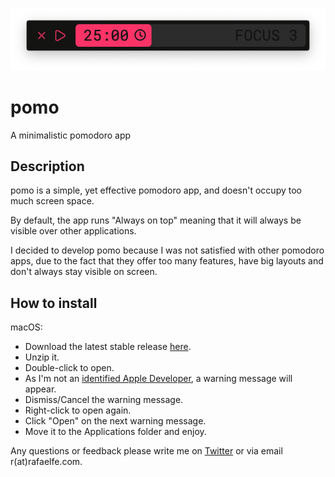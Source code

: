 ![pomo screenshot](https://raw.githubusercontent.com/rafaelfe/pomo/master/pomo%20screenshot.png)


# pomo
A minimalistic pomodoro app

## Description
pomo is a simple, yet effective pomodoro app, and doesn't occupy too much screen space.

By default, the app runs "Always on top" meaning that it will always be visible over other applications.

I decided to develop pomo because I was not satisfied with other pomodoro apps, due to the fact that they offer too many features, have big layouts and don't always stay visible on screen.

## How to install
macOS: 
* Download the latest stable release [here](https://github.com/rafaelfe/pomo/releases/download/1.0/pomo.macOS.v1.0.zip).
* Unzip it. 
* Double-click to open.
* As I'm not an [identified Apple Developer](https://support.apple.com/en-gb/guide/mac-help/mh40616/mac), a warning message will appear.
* Dismiss/Cancel the warning message.
* Right-click to open again.
* Click "Open" on the next warning message.
* Move it to the Applications folder and enjoy.

Any questions or feedback please write me on [Twitter](https://twitter.com/rafaelfe) or via email r(at)rafaelfe.com.
